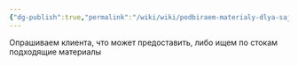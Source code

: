 ```yaml
---
{"dg-publish":true,"permalink":"/wiki/wiki/podbiraem-materialy-dlya-sajta/"}
---
```


Опрашиваем клиента, что может предоставить, либо ищем по стокам подходящие материалы